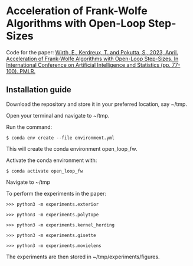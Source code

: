 # Acceleration of Frank-Wolfe Algorithms with Open-Loop Step-Sizes

Code for the paper:
[Wirth, E., Kerdreux, T. and Pokutta, S., 2023, April. Acceleration of Frank-Wolfe Algorithms with Open-Loop Step-Sizes. In International Conference on Artificial Intelligence and Statistics (pp. 77-100). PMLR.](https://proceedings.mlr.press/v206/wirth23a.html)


## Installation guide

Download the repository and store it in your preferred location, say ~/tmp.

Open your terminal and navigate to ~/tmp.

Run the command:
```shell script
$ conda env create --file environment.yml
```

This will create the conda environment open_loop_fw.

Activate the conda environment with:
```shell script
$ conda activate open_loop_fw
```
Navigate to ~/tmp

To perform the experiments in the paper:

```python3 script
>>> python3 -m experiments.exterior
```
```python3 script
>>> python3 -m experiments.polytope
```
```python3 script
>>> python3 -m experiments.kernel_herding
```
```python3 script
>>> python3 -m experiments.gisette
```
```python3 script
>>> python3 -m experiments.movielens
```



The experiments are then stored in ~/tmp/experiments/figures.
